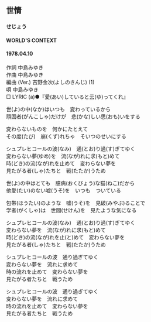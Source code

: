 ## 世情
#### せじょう
#### WORLD'S CONTEXT
#### 1978.04.10


作詞         中島みゆき  
作曲         中島みゆき  
編曲 (Ver.)  吉野金次(よしのきんじ) (1)  
唄           中島みゆき  
□ LYRIC (a)●『愛(あい)していると云(ゆ)ってくれ』　


世(よ)の中(なか)はいつも　変わっているから  
頑固者(がんこしゃ)だけが　悲(かな)しい思(おも)いをする  
  
変わらないものを　何かにたとえて  
その度(たび)　崩(くず)れちゃ　そいつのせいにする  
  
シュプレヒコールの波(なみ)　通(とお)り過(す)ぎてゆく  
変わらない夢(ゆめ)を　流(なが)れに求(もと)めて  
時(どき)の流(なが)れを止めて　変わらない夢を  
見たがる者(しゃ)たちと　戦(たたか)うため  
  
  
世(よ)の中はとても　臆病(おくびょう)な猫(ねこ)だから  
他愛(たい)のない嘘(うそ)を　いつも　ついている  
  
包帯(ほうたい)のような　嘘(うそ)を　見破(みやぶ)ることで  
学者(がくしゃ)は　世間(せけん)を　見たような気になる  
  
シュプレヒコールの波(なみ)　通(とお)り過(す)ぎてゆく  
変わらない夢を　流(なが)れに求(もと)めて  
時(どき)の流(なが)れを止(と)めて　変わらない夢を  
見たがる者(しゃ)たちと　戦(たたか)うため  
  
シュプレヒコールの波　通り過ぎてゆく  
変わらない夢を　流れに求めて  
時の流れを止めて　変わらない夢を  
見たがる者たちと　戦うため  
  
シュプレヒコールの波　通り過ぎてゆく  
変わらない夢を　流れに求めて  
時の流れを止めて　変わらない夢を  
見たがる者たちと　戦うため  